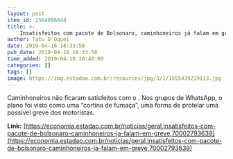 ```yaml
---
layout: post
item_id: 2564096044
title: >-
    Insatisfeitos com pacote de Bolsonaro, caminhoneiros já falam em greve em maio
author: Tatu D'Oquei
date: 2019-04-16 18:33:58
pub_date: 2019-04-16 18:33:58
time_added: 2019-04-18 20:49:09
categories: []
tags: []
image: https://img.estadao.com.br/resources/jpg/3/1/1555439219113.jpg
---
```


Caminhoneiros não ficaram satisfeitos com o . Nos grupos de WhatsApp, o plano foi visto como uma “cortina de fumaça”, uma forma de protelar uma possível greve dos motoristas.

**Link:** [https://economia.estadao.com.br/noticias/geral,insatisfeitos-com-pacote-de-bolsonaro-caminhoneiros-ja-falam-em-greve,70002793639](https://economia.estadao.com.br/noticias/geral,insatisfeitos-com-pacote-de-bolsonaro-caminhoneiros-ja-falam-em-greve,70002793639)

